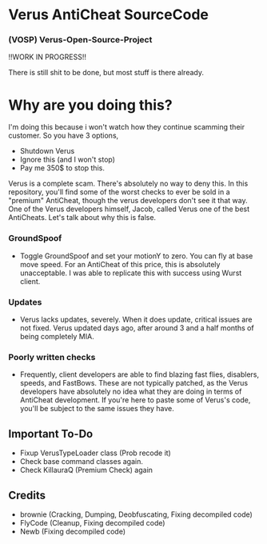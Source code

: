 # Verus AntiCheat SourceCode
### (VOSP) Verus-Open-Source-Project
!!WORK IN PROGRESS!!

There is still shit to be done, but most stuff is there already.

# Why are you doing this?
I'm doing this because i won't watch how they continue scamming their customer. So you have 3 options,
- Shutdown Verus
- Ignore this (and I won't stop)
- Pay me 350$ to stop this.


Verus is a complete scam. There's absolutely no way to deny this. In this repository, you'll find some of the worst checks to ever be sold in a "premium" AntiCheat, though the verus developers don't see it that way. One of the Verus developers himself, Jacob, called Verus one of the best AntiCheats. Let's talk about why this is false.

### GroundSpoof
  - Toggle GroundSpoof and set your motionY to zero. You can fly at base move speed. For an AntiCheat of this price, this is absolutely unacceptable. I was able to replicate this with success using Wurst client.

### Updates
  - Verus lacks updates, severely. When it does update, critical issues are not fixed. Verus updated days ago, after around 3 and a half months of being completely MIA.

### Poorly written checks
  - Frequently, client developers are able to find blazing fast flies, disablers, speeds, and FastBows. These are not typically patched, as the Verus developers have absolutely no idea what they are doing in terms of AntiCheat development. If you're here to paste some of Verus's code, you'll be subject to the same issues they have.

## Important To-Do
- Fixup VerusTypeLoader class (Prob recode it)
- Check base command classes again.
- Check KillauraQ (Premium Check) again

## Credits
- brownie (Cracking, Dumping, Deobfuscating, Fixing decompiled code)
- FlyCode (Cleanup, Fixing decompiled code)
- Newb (Fixing decompiled code)
